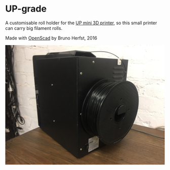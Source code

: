 # UP-grade
A customisable roll holder for the [UP mini 3D printer](https://www.up3d.com/?r=mini), so this small printer can carry big filament rolls.

Made with [OpenScad](http://www.openscad.org) by Bruno Herfst, 2016

![preview](./UP-grade.jpg)
